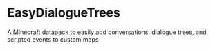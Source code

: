 # EasyDialogueTrees
A Minecraft datapack to easily add conversations, dialogue trees, and scripted events to custom maps
